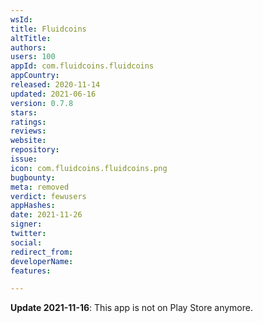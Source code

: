 ```yaml
---
wsId: 
title: Fluidcoins
altTitle: 
authors: 
users: 100
appId: com.fluidcoins.fluidcoins
appCountry: 
released: 2020-11-14
updated: 2021-06-16
version: 0.7.8
stars: 
ratings: 
reviews: 
website: 
repository: 
issue: 
icon: com.fluidcoins.fluidcoins.png
bugbounty: 
meta: removed
verdict: fewusers
appHashes: 
date: 2021-11-26
signer: 
twitter: 
social: 
redirect_from: 
developerName: 
features: 

---
```


**Update 2021-11-16**: This app is not on Play Store anymore.
